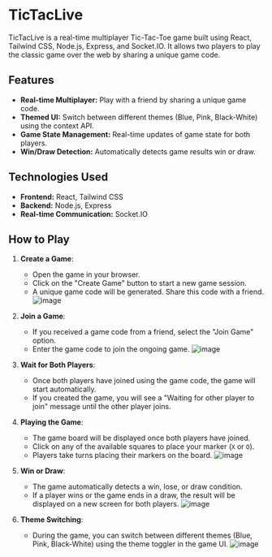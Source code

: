 # TicTacLive
TicTacLive is a real-time multiplayer Tic-Tac-Toe game built using React, Tailwind CSS, Node.js, Express, and Socket.IO. It allows two players to play the classic game over the web by sharing a unique game code.

## Features

- **Real-time Multiplayer:** Play with a friend by sharing a unique game code.
- **Themed UI:** Switch between different themes (Blue, Pink, Black-White) using the context API.
- **Game State Management:** Real-time updates of game state for both players.
- **Win/Draw Detection:** Automatically detects game results win or draw.

## Technologies Used

- **Frontend:** React, Tailwind CSS
- **Backend:** Node.js, Express
- **Real-time Communication:** Socket.IO

## How to Play

1. **Create a Game**: 
   - Open the game in your browser.
   - Click on the "Create Game" button to start a new game session.
   - A unique game code will be generated. Share this code with a friend.
![image](https://github.com/user-attachments/assets/071d3ceb-8362-4551-92dc-bf84757d96c0)

2. **Join a Game**:
   - If you received a game code from a friend, select the "Join Game" option.
   - Enter the game code to join the ongoing game.
![image](https://github.com/user-attachments/assets/f509ae8a-b3ef-4d4c-a0bf-f68b631c84b1)

3. **Wait for Both Players**:
   - Once both players have joined using the game code, the game will start automatically.
   - If you created the game, you will see a "Waiting for other player to join" message until the other player joins.

4. **Playing the Game**:
   - The game board will be displayed once both players have joined.
   - Click on any of the available squares to place your marker (`X` or `O`).
   - Players take turns placing their markers on the board.
![image](https://github.com/user-attachments/assets/09826f78-2c52-4a2c-8610-1bb127c7499d)

5. **Win or Draw**:
   - The game automatically detects a win, lose, or draw condition.
   - If a player wins or the game ends in a draw, the result will be displayed on a new screen for both players.
![image](https://github.com/user-attachments/assets/367f444f-f533-45eb-bbc2-941af3e97e52)

6. **Theme Switching**:
   - During the game, you can switch between different themes (Blue, Pink, Black-White) using the theme toggler in the game UI.
![image](https://github.com/user-attachments/assets/b697b8e6-40e1-4d28-ae6d-562ad2a451fd)
